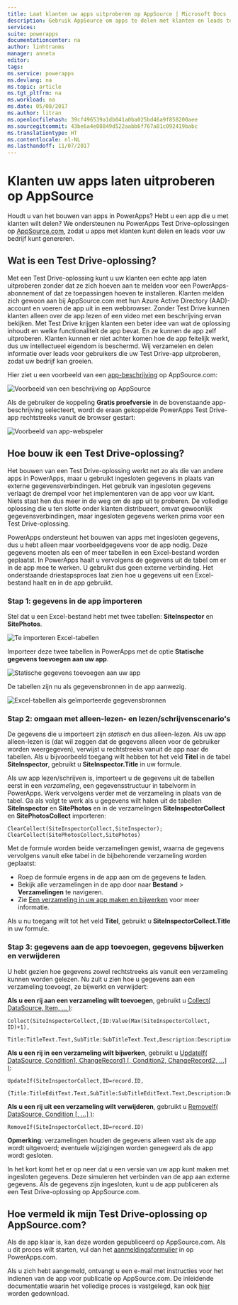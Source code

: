 ```yaml
---
title: Laat klanten uw apps uitproberen op AppSource | Microsoft Docs
description: Gebruik AppSource om apps te delen met klanten en leads te genereren voor uw bedrijf.
services: 
suite: powerapps
documentationcenter: na
author: linhtranms
manager: anneta
editor: 
tags: 
ms.service: powerapps
ms.devlang: na
ms.topic: article
ms.tgt_pltfrm: na
ms.workload: na
ms.date: 05/08/2017
ms.author: litran
ms.openlocfilehash: 39cf496539a1db041a0ba025bd46a9f858200aee
ms.sourcegitcommit: 43be6a4e08849d522aabb6f767a81c092419babc
ms.translationtype: HT
ms.contentlocale: nl-NL
ms.lasthandoff: 11/07/2017
---
```

# <a name="let-customers-test-drive-your-apps-on-appsource"></a>Klanten uw apps laten uitproberen op AppSource
Houdt u van het bouwen van apps in PowerApps? Hebt u een app die u met klanten wilt delen? We ondersteunen nu PowerApps Test Drive-oplossingen op [AppSource.com](https://appsource.microsoft.com), zodat u apps met klanten kunt delen en leads voor uw bedrijf kunt genereren.

## <a name="what-is-a-test-drive-solution"></a>Wat is een Test Drive-oplossing?
Met een Test Drive-oplossing kunt u uw klanten een echte app laten uitproberen zonder dat ze zich hoeven aan te melden voor een PowerApps-abonnement of dat ze toepassingen hoeven te installeren. Klanten melden zich gewoon aan bij AppSource.com met hun Azure Active Directory (AAD)-account en voeren de app uit in een webbrowser. Zonder Test Drive kunnen klanten alleen over de app lezen of een video met een beschrijving ervan bekijken. Met Test Drive krijgen klanten een beter idee van wat de oplossing inhoudt en welke functionaliteit de app bevat. En ze kunnen de app zelf uitproberen. Klanten kunnen er niet achter komen hoe de app feitelijk werkt, dus uw intellectueel eigendom is beschermd. Wij verzamelen en delen informatie over leads voor gebruikers die uw Test Drive-app uitproberen, zodat uw bedrijf kan groeien.

Hier ziet u een voorbeeld van een [app-beschrijving](https://go.microsoft.com/fwlink/?linkid=848867) op AppSource.com:

![Voorbeeld van een beschrijving op AppSource ](media/dev-appsource-test-drive/sample-app-source-listing.png)

Als de gebruiker de koppeling **Gratis proefversie** in de bovenstaande app-beschrijving selecteert, wordt de eraan gekoppelde PowerApps Test Drive-app rechtstreeks vanuit de browser gestart:

![Voorbeeld van app-webspeler](media/dev-appsource-test-drive/sample-app-web-player.png)

## <a name="how-do-i-build-a-test-drive-solution"></a>Hoe bouw ik een Test Drive-oplossing?
Het bouwen van een Test Drive-oplossing werkt net zo als die van andere apps in PowerApps, maar u gebruikt ingesloten gegevens in plaats van externe gegevensverbindingen. Het gebruik van ingesloten gegevens verlaagt de drempel voor het implementeren van de app voor uw klant. Niets staat hen dus meer in de weg om de app uit te proberen. De volledige oplossing die u ten slotte onder klanten distribueert, omvat gewoonlijk gegevensverbindingen, maar ingesloten gegevens werken prima voor een Test Drive-oplossing.

PowerApps ondersteunt het bouwen van apps met ingesloten gegevens, dus u hebt alleen maar voorbeeldgegevens voor de app nodig. Deze gegevens moeten als een of meer tabellen in een Excel-bestand worden geplaatst. In PowerApps haalt u vervolgens de gegevens uit de tabel om er in de app mee te werken. U gebruikt dus geen externe verbinding. Het onderstaande driestapsproces laat zien hoe u gegevens uit een Excel-bestand haalt en in de app gebruikt.

### <a name="step-1-import-data-into-the-app"></a>Stap 1: gegevens in de app importeren
Stel dat u een Excel-bestand hebt met twee tabellen: **SiteInspector** en **SitePhotos**.

![Te importeren Excel-tabellen](media/dev-appsource-test-drive/excel-file.png)

Importeer deze twee tabellen in PowerApps met de optie **Statische gegevens toevoegen aan uw app**.

![Statische gegevens toevoegen aan uw app](media/dev-appsource-test-drive/static-data.png)

De tabellen zijn nu als gegevensbronnen in de app aanwezig.

![Excel-tabellen als geïmporteerde gegevensbronnen](media/dev-appsource-test-drive/data-sources.png)

### <a name="step-2-handling-read-only-and-read-write-scenarios"></a>Stap 2: omgaan met alleen-lezen- en lezen/schrijvenscenario's
De gegevens die u importeert zijn *statisch* en dus alleen-lezen. Als uw app alleen-lezen is (dat wil zeggen dat de gegevens alleen voor de gebruiker worden weergegeven), verwijst u rechtstreeks vanuit de app naar de tabellen. Als u bijvoorbeeld toegang wilt hebben tot het veld **Titel** in de tabel **SiteInspector**, gebruikt u **SiteInspector.Title** in uw formule.

Als uw app lezen/schrijven is, importeert u de gegevens uit de tabellen eerst in een *verzameling*, een gegevensstructuur in tabelvorm in PowerApps. Werk vervolgens verder met de verzameling in plaats van de tabel. Ga als volgt te werk als u gegevens wilt halen uit de tabellen **SiteInspector** en **SitePhotos** en in de verzamelingen **SiteInspectorCollect** en **SitePhotosCollect** importeren:

```
ClearCollect(SiteInspectorCollect,SiteInspector); ClearCollect(SitePhotosCollect,SitePhotos)
```

Met de formule worden beide verzamelingen gewist, waarna de gegevens vervolgens vanuit elke tabel in de bijbehorende verzameling worden geplaatst:

* Roep de formule ergens in de app aan om de gegevens te laden.
* Bekijk alle verzamelingen in de app door naar **Bestand** > **Verzamelingen** te navigeren.
* Zie [Een verzameling in uw app maken en bijwerken](create-update-collection.md) voor meer informatie.

Als u nu toegang wilt tot het veld **Titel**, gebruikt u **SiteInspectorCollect.Title** in uw formule.

### <a name="step-3-add-update-and-delete-data-in-your-app"></a>Stap 3: gegevens aan de app toevoegen, gegevens bijwerken en verwijderen
U hebt gezien hoe gegevens zowel rechtstreeks als vanuit een verzameling kunnen worden gelezen. Nu zult u zien hoe u gegevens aan een verzameling toevoegt, ze bijwerkt en verwijdert:

**Als u een rij aan een verzameling wilt toevoegen**, gebruikt u [Collect( DataSource, Item, ... )](functions/function-clear-collect-clearcollect.md):

```
Collect(SiteInspectorCollect,{ID:Value(Max(SiteInspectorCollect, ID)+1),
    Title:TitleText.Text,SubTitle:SubTitleText.Text,Description:DescriptionText.Text)
```

**Als u een rij in een verzameling wilt bijwerken**, gebruikt u [UpdateIf( DataSource, Condition1, ChangeRecord1 [, Condition2, ChangeRecord2, ...] )](functions/function-update-updateif.md):

```
UpdateIf(SiteInspectorCollect,ID=record.ID,
    {Title:TitleEditText.Text,SubTitle:SubTitleEditText.Text,Description:DescriptionEditText.Text)
```

**Als u een rij uit een verzameling wilt verwijderen**, gebruikt u [RemoveIf( DataSource, Condition [, ...] )](functions/function-remove-removeif.md):

```
RemoveIf(SiteInspectorCollect,ID=record.ID)
```

**Opmerking**: verzamelingen houden de gegevens alleen vast als de app wordt uitgevoerd; eventuele wijzigingen worden genegeerd als de app wordt gesloten.

In het kort komt het er op neer dat u een versie van uw app kunt maken met ingesloten gegevens. Deze simuleren het verbinden van de app aan externe gegevens. Als de gegevens zijn ingesloten, kunt u de app publiceren als een Test Drive-oplossing op AppSource.com.

## <a name="how-do-i-list-my-test-drive-solution-on-appsourcecom"></a>Hoe vermeld ik mijn Test Drive-oplossing op AppSource.com?
Als de app klaar is, kan deze worden gepubliceerd op AppSource.com. Als u dit proces wilt starten, vul dan het [aanmeldingsformulier](https://powerapps.microsoft.com/partners/get-listed/) in op PowerApps.com.

Als u zich hebt aangemeld, ontvangt u een e-mail met instructies voor het indienen van de app voor publicatie op AppSource.com. De inleidende documentatie waarin het volledige proces is vastgelegd, kan ook [hier](https://go.microsoft.com/fwlink/?linkid=851031) worden gedownload.

